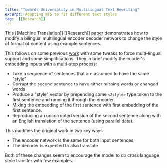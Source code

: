 ```yaml
---
title: "Towards Universality in Multilingual Text Rewriting"
excerpt: Adapting mT5 to fit different text styles
tag:  [[Research]]
---
```


This [[Machine Translation]] [[Research]]
[paper](https://arxiv.org/pdf/2107.14749.pdf)
demonstrates how to modify a bilingual multilingual encoder decoder network to
change the style of format of content using example sentences.

This follows on some previous [work](https://arxiv.org/abs/2010.03802) with
some tweaks to force multi-lingual support and some simplifications.  They in
brief modify the ecoder's embedding inputs with a multi-step process:

  - Take a sequence of sentences that are assumed to have the same "style"
  - Corrupt the second sentence to have either missing words or changed words
  - Produce a "style" vector by prepending some `<2style>` type token to the
    first sentence and running it through the encoder.
  - Mixing the embedding of the first sentence with first embedding of the first sentence.
  - Reproducing an uncorrupted version of the second sentence along with an
    English translation of the sentence (using parallel data).

This modifies the original work in two key ways:

  - The encoder network is the same for both input sentences
  - The decoder is expected to also translate

Both of these changes seem to encourage the model to do cross language style
transfer with few examples.

